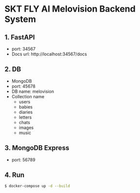 # SKT FLY AI Melovision Backend System

## 1. FastAPI

- port: 34567
- Docs url: http://localhost:34567/docs

## 2. DB

- MongoDB
- port: 45678
- DB name: melovision
- Collection name
    + users
    + babies
    + diaries
    + letters
    + chats
    + images
    + music

## 3. MongoDB Express

- port: 56789

## 4. Run

```bash
$ docker-compose up -d --build
```